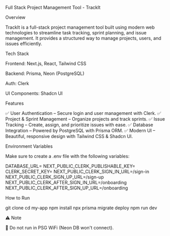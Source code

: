 Full Stack Project Management Tool - TrackIt

Overview

TrackIt is a full-stack project management tool built using modern web technologies to streamline task tracking, sprint planning, and issue management. It provides a structured way to manage projects, users, and issues efficiently.

Tech Stack

Frontend: Next.js, React, Tailwind CSS

Backend: Prisma, Neon (PostgreSQL)

Auth: Clerk

UI Components: Shadcn UI

Features

✅ User Authentication – Secure login and user management with Clerk.
✅ Project & Sprint Management – Organize projects and track sprints.
✅ Issue Tracking – Create, assign, and prioritize issues with ease.
✅ Database Integration – Powered by PostgreSQL with Prisma ORM.
✅ Modern UI – Beautiful, responsive design with Tailwind CSS & Shadcn UI.

Environment Variables

Make sure to create a .env file with the following variables:

DATABASE_URL=
NEXT_PUBLIC_CLERK_PUBLISHABLE_KEY=
CLERK_SECRET_KEY=
NEXT_PUBLIC_CLERK_SIGN_IN_URL=/sign-in
NEXT_PUBLIC_CLERK_SIGN_UP_URL=/sign-up
NEXT_PUBLIC_CLERK_AFTER_SIGN_IN_URL=/onboarding
NEXT_PUBLIC_CLERK_AFTER_SIGN_UP_URL=/onboarding

How to Run

git clone
cd my-app
npm install
npx prisma migrate deploy
npm run dev

⚠️ Note

🚫 Do not run in PSG WiFi (Neon DB won't connect).
